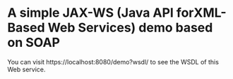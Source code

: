 # A simple JAX-WS (Java API forXML-Based Web Services) demo based on SOAP



You can visit https://localhost:8080/demo?wsdl/ to see the WSDL of this Web service.


